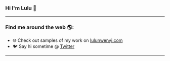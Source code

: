 ### Hi I'm Lulu 👋

---

### Find me around the web 🌎:

- 🌐 Check out samples of my work on [lulunwenyi.com](https://lulunwenyi.com)
- 🐦 Say hi sometime @ [Twitter](https://twitter.com/lulunwenyi)

---
